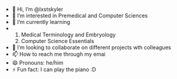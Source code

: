 - 👋 Hi, I’m @lxstskyler
- 👀 I’m interested in Premedical and Computer Sciences
- 🌱 I’m currently learning
- 1. Medical Terminology and Embryology
  2. Computer Science Essentials
- 💞️ I’m looking to collaborate on different projects wth colleagues
- 📫 How to reach me through my emai
- 😄 Pronouns: he/him
- ⚡ Fun fact: I can play the piano :D

<!---
lxstskyler/lxstskyler is a ✨ special ✨ repository because its `README.md` (this file) appears on your GitHub profile.
You can click the Preview link to take a look at your changes.
--->
